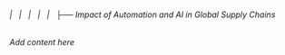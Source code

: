 ###### |   |   |   |   |   ├── Impact of Automation and AI in Global Supply Chains

*Add content here*